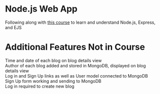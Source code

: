 ﻿# Node.js Web App
Following along with [this course](https://www.youtube.com/playlist?list=PL4cUxeGkcC9jsz4LDYc6kv3ymONOKxwBU) to learn and understand Node.js, Express, and EJS

# Additional Features Not in Course 
Time and date of each blog on blog details view  
Author of each blog added and stored in MongoDB, displayed on blog details view  
Log in and Sign Up links as well as User model connected to MongoDB  
Sign Up form working and sending to MongoDB  
Log in required to create new blog  
